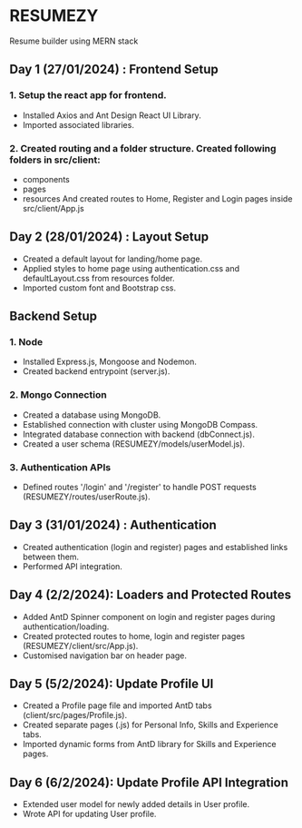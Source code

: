 # RESUMEZY
Resume builder using MERN stack


## Day 1 (27/01/2024) : Frontend Setup
### 1. Setup the react app for frontend.
  * Installed Axios and Ant Design React UI Library.
  * Imported associated libraries.

### 2. Created routing and a folder structure. Created following folders in src/client:
  * components
  * pages
  * resources
And created routes to Home, Register and Login pages inside src/client/App.js


## Day 2 (28/01/2024) : Layout Setup
  * Created a default layout for landing/home page.
  * Applied styles to home page using authentication.css and defaultLayout.css from resources folder.
  * Imported custom font and Bootstrap css.


## Backend Setup
### 1. Node 
  * Installed Express.js, Mongoose and Nodemon.
  * Created backend entrypoint (server.js).

### 2. Mongo Connection
  * Created a database using MongoDB.
  * Established connection with cluster using MongoDB Compass.
  * Integrated database connection with backend (dbConnect.js).
  * Created a user schema (RESUMEZY/models/userModel.js).

### 3. Authentication APIs
  * Defined routes '/login' and '/register' to handle POST requests (RESUMEZY/routes/userRoute.js).

## Day 3 (31/01/2024) : Authentication
* Created authentication (login and register) pages and established links between them.
* Performed API integration.

## Day 4 (2/2/2024): Loaders and Protected Routes
* Added AntD Spinner component on login and register pages during authentication/loading.
* Created protected routes to home, login and register pages (RESUMEZY/client/src/App.js).
* Customised navigation bar on header page.

## Day 5 (5/2/2024): Update Profile UI
* Created a Profile page file and imported AntD tabs (client/src/pages/Profile.js).
* Created separate pages (.js) for Personal Info, Skills and Experience tabs.
* Imported dynamic forms from AntD library for Skills and Experience pages.

## Day 6 (6/2/2024): Update Profile API Integration
* Extended user model for newly added details in User profile.
* Wrote API for updating User profile.
 
